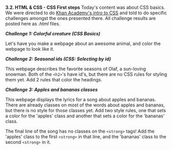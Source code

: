 **3.2. HTML & CSS - CSS First steps**
Today's content was about CSS basics. We were directed to do [Khan Academy's intro to CSS](https://pt.khanacademy.org/computing/computer-programming/html-css/intro-to-css/pt/css-basics) and told to do specific challenges amongst the ones presented there. All challenge results are posted here as _.html_ files.

***Challenge 1: Colorful creature (CSS Basics)***

Let's have you make a webpage about an awesome animal, and color the webpage to look like it.

***Challenge 2: Seasonal ids (CSS: Selecting by id)***

This webpage describes the favorite seasons of Olaf, a sun-loving snowman. Both of the `<h2>`'s have id's, but there are no CSS rules for styling them yet. Add 2 rules that color the headings.

***Challenge 3: Apples and bananas classes***

This webpage displays the lyrics for a song about apples and bananas. There are already classes on most of the words about apples and bananas, but there is no style for those classes yet. Add two style rules, one that sets a color for the 'apples' class and another that sets a color for the 'bananas' class.

The final line of the song has no classes on the `<strong>` tags! Add the 'apples' class to the first `<strong>` in that line, and the 'bananas' class to the second `<strong>` in it.